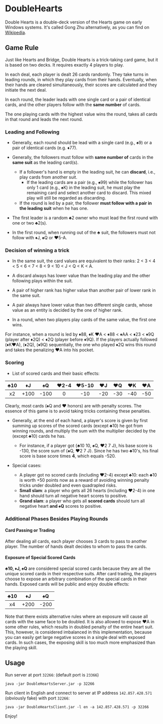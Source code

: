 # DoubleHearts
Double Hearts is a double-deck version of the Hearts game on early Windows systems. It's called Gong Zhu alternatively, as you can find on [Wikipedia](https://en.wikipedia.org/wiki/Gong_Zhu). 

## Game Rule

Just like Hearts and Bridge, Double Hearts is a trick-taking card game, but it is based on two decks. It requires exactly 4 players to play.

In each deal, each player is dealt 26 cards randomly. They take turns in leading rounds, in which they play cards from their hands. Eventually, when their hands are cleared simultaneously, their scores are calculated and they initiate the next deal. 

In each round, the leader leads with one single card or a pair of identical cards, and the other players follow with the **same number** of cards. 

The one playing cards with the highest value wins the round, takes all cards in that round and leads the next round. 

### Leading and Following

 - Generally, each round should be lead with a single card (e.g., &#x2660;9) or a pair of identical cards (e.g. &#x2666;77). 
 - Generally, the followers must follow with **same number of** cards in the **same suit** as the leading card(s). 
    - If a follower's hand is empty in the leading suit, he can **discard**, i.e., play cards from another suit. 
       - If the leading cards are a pair (e.g., &#x2660;99) while the follower has only 1 card (e.g., &#x2660;K) in the leading suit, he must play the remaining card and select another card to discard. This mixed play will still be regarded as discarding.
    - If the round is led by a pair, the follower **must follow with a pair in the leading suit** when he has one. 
       
 - The first leader is a random &#x2663;2 owner who must lead the first round with one or two &#x2663;2(s). 
 - In the first round, when running out of the &#x2663; suit, the followers must not follow with &#x2666;J, &#x2660;Q or &#x2665;5-A.

### Decision of winning a trick

 - In the same suit, the card values are equivalent to their ranks: 2 < 3 < 4 < 5 < 6 < 7 < 8 < 9 < 10 < J < Q < K < A. 
 
 - A discard always has lower value than the leading play and the other following plays within the suit.
 
 - A pair of higher rank has higher value than another pair of lower rank in the same suit. 
 
 - A pair always have lower value than two different single cards, whose value as an entity is decided by the one of higher rank. 
 
 - In a round, when two players play cards of the same value, the first one wins. 

For instance, when a round is led by &#x2666;88, &#x2666;K &#x2665;A < &#x2666;88 < &#x2666;AA < &#x2666;23 < &#x2666;9Q (player after &#x2666;2Q) < &#x2666;2Q (player before &#x2666;9Q). If the players actually followed (&#x2666;K&#x2665;A), (&#x2666;2Q), (&#x2666;9Q) sequentially, the one who played &#x2666;2Q wins this round and takes the penalizing &#x2665;A into his pocket. 

### Scoring
 
 - List of scored cards and their basic effects:
 
 | &#x2663;10 | &#x2666;J | &#x2660;Q | &#x2665;2-4 | &#x2665;5-10 | &#x2665;J | &#x2665;Q | &#x2665;K | &#x2665;A |
 | :--------: | :-------: | :-------: | :---------: | :----------: | :-------: | :-------: | :-------: | :-------: |
 | x2 | +100 | -100 | 0 | -10 | -20 | -30 | -40 | -50 |
 
 Clearly, most cards (&#x2660;Q and &#x2665; honors) are with penalty scores. The essence of this game is to avoid taking tricks containing these penalties. 
 
 - Generally, at the end of each hand, a player's score is given by first summing up scores of the scored cards (except &#x2663;10) he got from winning rounds, and multiply the sum with the multiplier decided by the (except &#x2663;10) cards he has. 
    - For instance, if a player got {&#x2663;10 10, &#x2660;Q, &#x2665;2 7 J}, his base score is -130, the score sum of {&#x2660;Q, &#x2665;2 7 J}. Since he has two &#x2663;10's, his final score is base score times **4**, which equals -520. 
    
 - Special cases:
    - A player got no scored cards (including &#x2665;2-4) except &#x2663;10: each &#x2663;10 is worth +50 points now as a reward of avoiding winning penalty tricks under doubled and even quadrapled risks.
    - **Small slam**: a player who gets all 26 hearts (including &#x2665;2-4) in one hand should turn all negative heart scores to positive. 
    - **Grand slam**: a player who gets all **scored cards** should turn all negative heart **and &#x2660;Q** scores to positive. 

### Additional Phases Besides Playing Rounds

#### Card Passing or Trading

After dealing all cards, each player chooses 3 cards to pass to another player. The number of hands dealt decides to whom to pass the cards. 

#### Exposure of Special Scored Cards

**&#x2663;10, &#x2666;J, &#x2660;Q** are considered special scored cards because they are all the unique scored cards in their respective suits. After card trading, the players choose to expose an arbitrary combination of the special cards in their hands. Exposed cards will be public and enjoy double effects:

| &#x2663;10 | &#x2666;J | &#x2660;Q |
| :--------: | :-------: | :-------: |
| x4 | +200 | -200 |

Note that there exists alternative rules where an exposure will cause all cards with the same face to be doubled. It is also allowed to expose &#x2665;A in some other rules, which results in doubled penalty of the entire heart suit. This, however, is considered imbalanced in this implementation, because you can easily get large negative scores in a single deal with exposed cards. In such cases, the exposing skill is too much more emphasized than the playing skill. 

## Usage
Run server at port `32266`: (default port is `23366`)
```
java -jar DoubleHeartsServer.jar -p 32266
```

Run client in English and connect to server at IP address `142.857.428.571` (obviously fake) with port `32266`:
```
java -jar DoubleHeartsClient.jar -l en -a 142.857.428.571 -p 32266 
```

Enjoy!
